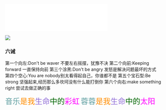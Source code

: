 
<iframe frameborder="no" border="0" marginwidth="0" marginheight="0" width=330 height=86 src="//music.163.com/outchain/player?type=2&id=483937795&auto=1&height=66"></iframe>

![](https://img-blog.nos-eastchina1.126.net/backimg/tattoo.png)

### 六诫

第一个向左:Don't be waver 不要左右摇摆，犹豫不决
第二个向前:Keeping forward 一直保持向前
第三个涂黑:Don't be angry 发怒是解决问题最坏的方式
第四个空心:You are nobody别太看得起自己，你谁都不是
第五个宝石型:Be strong 坚强起来,经历那么多坎坷没有什么能打倒你
第六个向右:make something right 尝试去做正确的事



<font color=#5F9EA0 size=5 face="STCAIYUN">音乐<font color=#FF8C00>是我<font color=#9370D8>生命<font color=#006400>中的<font color=#FF00FF>彩虹</font></font></font></font></font>
<font color=#5F9EA0 size=5 face="STCAIYUN">蓉蓉<font color=#FF8C00>是我<font color=#9370D8>生命<font color=#006400>中的<font color=#FF00FF>太阳</font></font></font></font></font>



